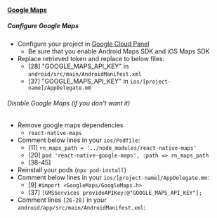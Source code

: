 #### [Google Maps](https://github.com/react-native-maps/react-native-maps)

##### Configure Google Maps
* Configure your project in [Google Cloud Panel](https://cloud.google.com)
    * Be sure that you enable Android Maps SDK and iOS Maps SDK
* Replace retrieved token and replace to below files:
    * [28] "GOOGLE_MAPS_API_KEY" in `android/src/main/AndroidManifest.xml`
    * [37] "GOOGLE_MAPS_API_KEY" in `ios/[project-name]/AppDelegate.mm`

###### Disable Google Maps (if you don't want it)
* Remove google maps dependencies
    * `react-native-maps`
* Comment below lines in your `ios/Podfile`:
    * [11] `rn_maps_path = '../node_modules/react-native-maps'`
    * [20] `pod 'react-native-google-maps', :path => rn_maps_path`
    * [38-45]
* Reinstall your pods (`npx pod-install`)
* Comment below lines in your `ios/[project-name]/AppDelegate.mm`:
    * [9] `#import <GoogleMaps/GoogleMaps.h>`
    * [37] `[GMSServices provideAPIKey:@"GOOGLE_MAPS_API_KEY"];`
* Comment lines `[26-28]` in your `android/app/src/main/AndroidManifest.xml`:

